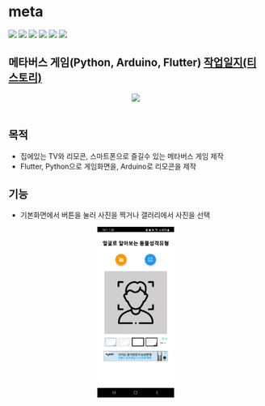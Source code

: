 # meta

<div>
<img src="https://img.shields.io/badge/Arduino-00979D?style=flat-square&logo=Arduino&logoColor=white"/>
<img src="https://img.shields.io/badge/Android-3DDC84?style=flat-square&logo=Android&logoColor=white"/>
<img src="https://img.shields.io/badge/Java-007396?style=flat-square&logo=OpenJDK&logoColor=white"/>
<img src="https://img.shields.io/badge/iOS-000000?style=flat-square&logo=Apple&logoColor=white"/>  
<img src="https://img.shields.io/badge/Flutter-02569B?style=flat-square&logo=Flutter&logoColor=white"/>
<img src="https://img.shields.io/badge/Dart-0175C2?style=flat-square&logo=Dart&logoColor=white"/>
</div>

## 메타버스 게임(Python, Arduino, Flutter) <a href="https://cjk09083.tistory.com/category/메타버스게임">작업일지(티스토리)</a>



<div align="center">
<img src="https://user-images.githubusercontent.com/87401241/193865978-55b17eec-f9ad-41bf-a17c-2ad36dd450ee.png" width="60%"/>
</div></br>

## 목적
- 집에있는 TV와 리모콘, 스마트폰으로 즐길수 있는 메타버스 게임 제작
- Flutter, Python으로 게임화면을, Arduino로 리모콘을 제작 

## 기능 
- 기본화면에서 버튼을 눌러 사진을 찍거나 갤러리에서 사진을 선택 
<div align="center">
<img src="https://github.com/cjk09083/PicknCheck/blob/main/ScreenShot/1%20Mobile%20%EA%B8%B0%EB%B3%B8%ED%99%94%EB%A9%B4.jpg" width="30%"/>
</div></br>

